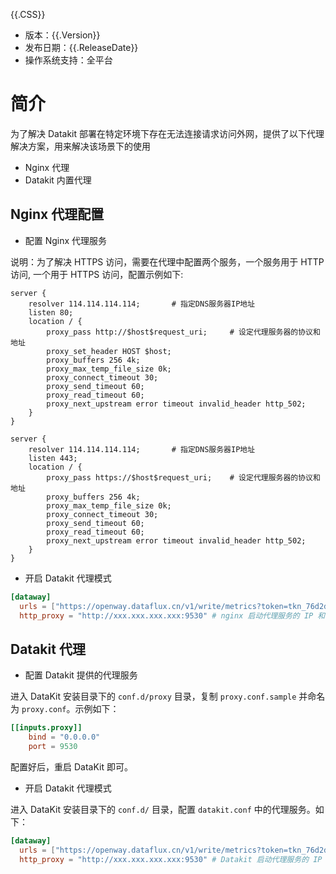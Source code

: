 {{.CSS}}

- 版本：{{.Version}}
- 发布日期：{{.ReleaseDate}}
- 操作系统支持：全平台

# 简介

为了解决 Datakit 部署在特定环境下存在无法连接请求访问外网，提供了以下代理解决方案，用来解决该场景下的使用

- Nginx 代理
- Datakit 内置代理

## Nginx 代理配置

- 配置 Nginx 代理服务

说明：为了解决 HTTPS 访问，需要在代理中配置两个服务，一个服务用于 HTTP 访问, 一个用于 HTTPS 访问，配置示例如下:

```
server {
    resolver 114.114.114.114;       # 指定DNS服务器IP地址 
    listen 80;
    location / {
        proxy_pass http://$host$request_uri;     # 设定代理服务器的协议和地址 
        proxy_set_header HOST $host;
        proxy_buffers 256 4k;
        proxy_max_temp_file_size 0k;
        proxy_connect_timeout 30;
        proxy_send_timeout 60;
        proxy_read_timeout 60;
        proxy_next_upstream error timeout invalid_header http_502;
    }
}

server {
    resolver 114.114.114.114;       # 指定DNS服务器IP地址 
    listen 443;
    location / {
        proxy_pass https://$host$request_uri;    # 设定代理服务器的协议和地址 
        proxy_buffers 256 4k;
        proxy_max_temp_file_size 0k;
        proxy_connect_timeout 30;
        proxy_send_timeout 60;
        proxy_read_timeout 60;
        proxy_next_upstream error timeout invalid_header http_502;
    }
}
```

- 开启 Datakit 代理模式

```toml
[dataway]
  urls = ["https://openway.dataflux.cn/v1/write/metrics?token=tkn_76d2d1efdxxxxxxxxxxxxxxxxxxxxxxx"]
  http_proxy = "http://xxx.xxx.xxx.xxx:9530" # nginx 启动代理服务的 IP 和 Port
```

## Datakit 代理

- 配置 Datakit 提供的代理服务

进入 DataKit 安装目录下的 `conf.d/proxy` 目录，复制 `proxy.conf.sample` 并命名为 `proxy.conf`。示例如下：

```toml
[[inputs.proxy]]
    bind = "0.0.0.0"
    port = 9530
```

配置好后，重启 DataKit 即可。

- 开启 Datakit 代理模式

进入 DataKit 安装目录下的 `conf.d/` 目录，配置  `datakit.conf` 中的代理服务。如下：

```toml
[dataway]
  urls = ["https://openway.dataflux.cn/v1/write/metrics?token=tkn_76d2d1efdxxxxxxxxxxxxxxxxxxxxxxx"]
  http_proxy = "http://xxx.xxx.xxx.xxx:9530" # Datakit 启动代理服务的 IP 和 Port
```
